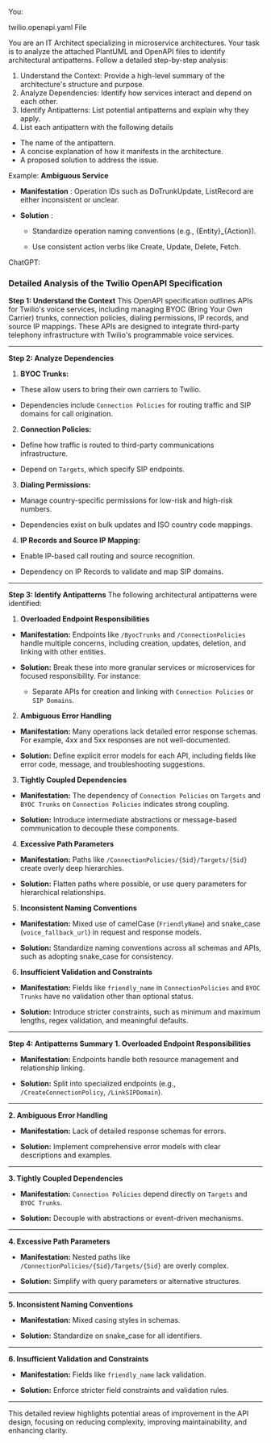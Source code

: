 
You: 

twilio.openapi.yaml
File

You are an IT Architect specializing in microservice architectures. Your task is to analyze the attached PlantUML and OpenAPI files to identify architectural antipatterns. 
Follow a detailed step-by-step analysis:

1. Understand the Context: Provide a high-level summary of the architecture's structure and purpose.
2. Analyze Dependencies: Identify how services interact and depend on each other.
3. Identify Antipatterns: List potential antipatterns and explain why they apply.
4. List each antipattern with the following details
 * The name of the antipattern.
 * A concise explanation of how it manifests in the architecture.
 * A proposed solution to address the issue.
 
Example:
**Ambiguous Service**   
- **Manifestation** : Operation IDs such as DoTrunkUpdate, ListRecord are either inconsistent or unclear.

- **Solution** : 
  - Standardize operation naming conventions (e.g., {Entity}_{Action}).
 
  - Use consistent action verbs like Create, Update, Delete, Fetch.

ChatGPT: 

### Detailed Analysis of the Twilio OpenAPI Specification 
**Step 1: Understand the Context** 
This OpenAPI specification outlines APIs for Twilio's voice services, including managing BYOC (Bring Your Own Carrier) trunks, connection policies, dialing permissions, IP records, and source IP mappings. These APIs are designed to integrate third-party telephony infrastructure with Twilio's programmable voice services.


---

**Step 2: Analyze Dependencies**  
1. **BYOC Trunks:** 
  - These allow users to bring their own carriers to Twilio.
 
  - Dependencies include `Connection Policies` for routing traffic and SIP domains for call origination.
 
2. **Connection Policies:** 
  - Define how traffic is routed to third-party communications infrastructure.
 
  - Depend on `Targets`, which specify SIP endpoints.
 
3. **Dialing Permissions:** 
  - Manage country-specific permissions for low-risk and high-risk numbers.

  - Dependencies exist on bulk updates and ISO country code mappings.
 
4. **IP Records and Source IP Mapping:** 
  - Enable IP-based call routing and source recognition.

  - Dependency on IP Records to validate and map SIP domains.


---

**Step 3: Identify Antipatterns** 
The following architectural antipatterns were identified:
 
1. **Overloaded Endpoint Responsibilities**  
  - **Manifestation:**  Endpoints like `/ByocTrunks` and `/ConnectionPolicies` handle multiple concerns, including creation, updates, deletion, and linking with other entities.
 
  - **Solution:**  Break these into more granular services or microservices for focused responsibility. For instance: 
    - Separate APIs for creation and linking with `Connection Policies` or `SIP Domains`.
 
2. **Ambiguous Error Handling**  
  - **Manifestation:**  Many operations lack detailed error response schemas. For example, 4xx and 5xx responses are not well-documented.
 
  - **Solution:**  Define explicit error models for each API, including fields like error code, message, and troubleshooting suggestions.
 
3. **Tightly Coupled Dependencies**  
  - **Manifestation:**  The dependency of `Connection Policies` on `Targets` and `BYOC Trunks` on `Connection Policies` indicates strong coupling.
 
  - **Solution:**  Introduce intermediate abstractions or message-based communication to decouple these components.
 
4. **Excessive Path Parameters**  
  - **Manifestation:**  Paths like `/ConnectionPolicies/{Sid}/Targets/{Sid}` create overly deep hierarchies.
 
  - **Solution:**  Flatten paths where possible, or use query parameters for hierarchical relationships.
 
5. **Inconsistent Naming Conventions**  
  - **Manifestation:**  Mixed use of camelCase (`FriendlyName`) and snake_case (`voice_fallback_url`) in request and response models.
 
  - **Solution:**  Standardize naming conventions across all schemas and APIs, such as adopting snake_case for consistency.
 
6. **Insufficient Validation and Constraints**  
  - **Manifestation:**  Fields like `friendly_name` in `ConnectionPolicies` and `BYOC Trunks` have no validation other than optional status.
 
  - **Solution:**  Introduce stricter constraints, such as minimum and maximum lengths, regex validation, and meaningful defaults.


---

**Step 4: Antipatterns Summary** **1. Overloaded Endpoint Responsibilities**  
- **Manifestation:**  Endpoints handle both resource management and relationship linking.
 
- **Solution:**  Split into specialized endpoints (e.g., `/CreateConnectionPolicy`, `/LinkSIPDomain`).


---

**2. Ambiguous Error Handling**  
- **Manifestation:**  Lack of detailed response schemas for errors.
 
- **Solution:**  Implement comprehensive error models with clear descriptions and examples.


---

**3. Tightly Coupled Dependencies**  
- **Manifestation:**  `Connection Policies` depend directly on `Targets` and `BYOC Trunks`.
 
- **Solution:**  Decouple with abstractions or event-driven mechanisms.


---

**4. Excessive Path Parameters**  
- **Manifestation:**  Nested paths like `/ConnectionPolicies/{Sid}/Targets/{Sid}` are overly complex.
 
- **Solution:**  Simplify with query parameters or alternative structures.


---

**5. Inconsistent Naming Conventions**  
- **Manifestation:**  Mixed casing styles in schemas.
 
- **Solution:**  Standardize on snake_case for all identifiers.


---

**6. Insufficient Validation and Constraints**  
- **Manifestation:**  Fields like `friendly_name` lack validation.
 
- **Solution:**  Enforce stricter field constraints and validation rules.


---


This detailed review highlights potential areas of improvement in the API design, focusing on reducing complexity, improving maintainability, and enhancing clarity.
